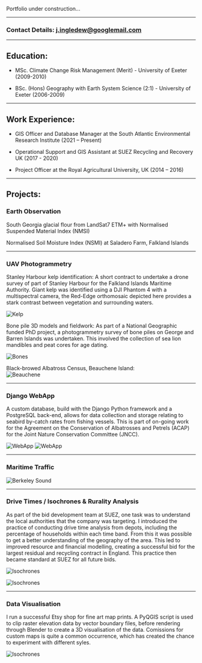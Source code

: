 Portfolio under construction...

___

### Contact Details: j.ingledew@googlemail.com

___

## Education:
- MSc. Climate Change Risk Management (Merit) - University of Exeter (2009-2010)

- BSc. (Hons) Geography with Earth System Science (2:1) - University of Exeter (2006-2009)

___

## Work Experience:
- GIS Officer and Database Manager at the South Atlantic Environmental Research Institute (2021 – Present)

- Operational Support and GIS Assistant at SUEZ Recycling and Recovery UK (2017 - 2020)

- Project Officer at the Royal Agricultural University, UK (2014 – 2016)

___

## Projects:

### Earth Observation
  
  South Georgia glacial flour from LandSat7 ETM+ with Normalised Suspended Material Index (NMSI)
  
  Normalised Soil Moisture Index (NSMI) at Saladero Farm, Falkland Islands

___

### UAV Photogrammetry
  Stanley Harbour kelp identification: A short contract to undertake a drone survey of part of Stanley Harbour for the Falkland Islands Maritime Authority. Giant kelp was identified using a DJI Phantom 4 with a multispectral camera, the Red-Edge orthomosaic depicted here provides a stark contrast between vegetation and surrounding waters. 
  
  ![Kelp](https://github.com/jingledew/portfolio/raw/main/images/photo_3.jpg)
    
  Bone pile 3D models and fieldwork: As part of a National Geographic funded PhD project, a photogrammetry survey of bone piles on George and Barren Islands was undertaken. This involved the collection of sea lion mandibles and peat cores for age dating. 
  
  ![Bones](https://github.com/jingledew/portfolio/raw/main/images/Photo_6.png)
    
  Black-browed Albatross Census, Beauchene Island:  
  ![Beauchene](https://github.com/jingledew/portfolio/raw/main/images/photo_1.jpg)

___

### Django WebApp
  A custom database, build with the Django Python framework and a PostgreSQL back-end, allows for data collection and storage relating to seabird by-catch rates from fishing vessels. This is part of on-going work for the Agreement on the Conservation of Albatrosses and Petrels (ACAP) for the Joint Nature Conservation Committee (JNCC).
  
  ![WebApp](https://github.com/jingledew/portfolio/raw/main/images/photo_4.png)
  ![WebApp](https://github.com/jingledew/portfolio/raw/main/images/photo_5.png)

___

### Maritime Traffic

  ![Berkeley Sound](https://github.com/jingledew/portfolio/raw/main/images/photo_7.jpg)

___

### Drive Times / Isochrones & Rurality Analysis
As part of the bid development team at SUEZ, one task was to understand the local authorities that the company was targeting. I introduced the practice of conducting drive time analysis from depots, including the percentage of households within each time band. From this it was possible to get a better understanding of the geography of the area. This led to improved resource and financial modelling, creating a successful bid for the largest residual and recycling contract in England. This practice then became standard at SUEZ for all future bids.

![Isochrones](https://github.com/jingledew/portfolio/raw/main/images/photo_8.jpg)

![Isochrones](https://github.com/jingledew/portfolio/raw/main/images/photo_9.jpg)

___

### Data Visualisation
I run a successful Etsy shop for fine art map prints. A PyQGIS script is used to clip raster elevation data by vector boundary files, before rendering through Blender to create a 3D visualisation of the data. Comissions for custom maps is quite a common occurrence, which has created the chance to experiment with different syles.

![Isochrones](https://github.com/jingledew/portfolio/raw/main/images/photo_10.jpg)



























